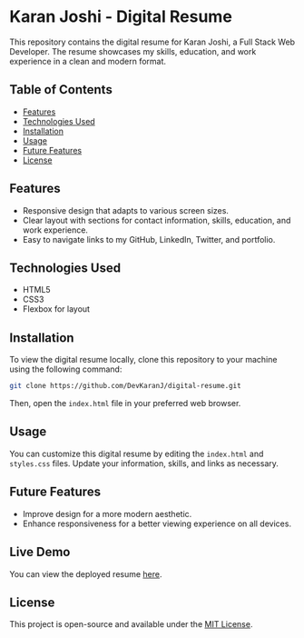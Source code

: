 # Karan Joshi - Digital Resume

This repository contains the digital resume for Karan Joshi, a Full Stack Web Developer. The resume showcases my skills, education, and work experience in a clean and modern format.

## Table of Contents

- [Features](#features)
- [Technologies Used](#technologies-used)
- [Installation](#installation)
- [Usage](#usage)
- [Future Features](#future-features)
- [License](#license)

## Features

- Responsive design that adapts to various screen sizes.
- Clear layout with sections for contact information, skills, education, and work experience.
- Easy to navigate links to my GitHub, LinkedIn, Twitter, and portfolio.

## Technologies Used

- HTML5
- CSS3
- Flexbox for layout

## Installation

To view the digital resume locally, clone this repository to your machine using the following command:

```bash
git clone https://github.com/DevKaranJ/digital-resume.git
```

Then, open the `index.html` file in your preferred web browser.

## Usage

You can customize this digital resume by editing the `index.html` and `styles.css` files. Update your information, skills, and links as necessary.

## Future Features

- Improve design for a more modern aesthetic.
- Enhance responsiveness for a better viewing experience on all devices.

## Live Demo

You can view the deployed resume [here](https://devkaranj.github.io/digital-resume/).

## License

This project is open-source and available under the [MIT License](LICENSE).